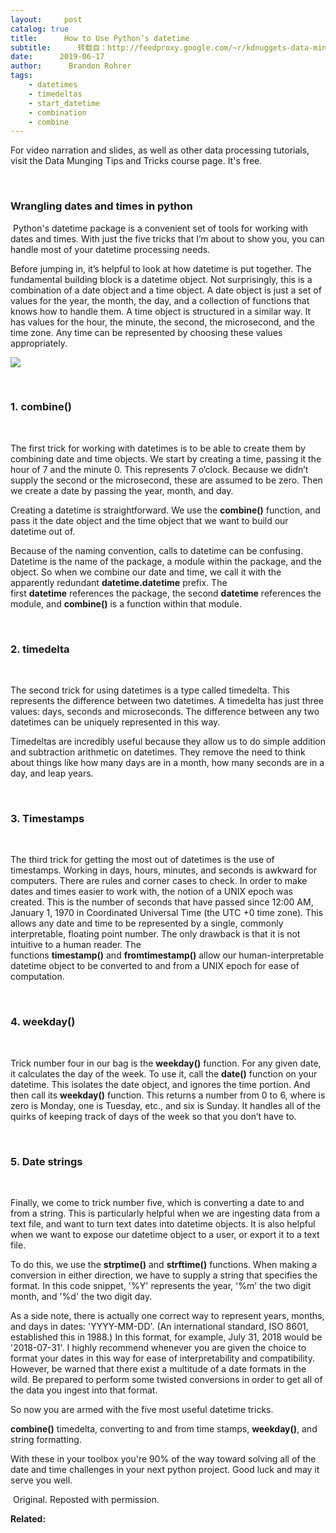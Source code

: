 ```yaml
---
layout:     post
catalog: true
title:      How to Use Python’s datetime
subtitle:      转载自：http://feedproxy.google.com/~r/kdnuggets-data-mining-analytics/~3/RNuVAKRClBw/how-use-datetime.html
date:      2019-06-17
author:      Brandon Rohrer
tags:
    - datetimes
    - timedeltas
    - start_datetime
    - combination
    - combine
---
```


For video narration and slides, as well as other data processing tutorials, visit the Data Munging Tips and Tricks course page. It's free.

 

### Wrangling dates and times in python

 Python's datetime package is a convenient set of tools for working with dates and times. With just the five tricks that I’m about to show you, you can handle most of your datetime processing needs.

Before jumping in, it’s helpful to look at how datetime is put together. The fundamental building block is a datetime object. Not surprisingly, this is a combination of a date object and a time object. A date object is just a set of values for the year, the month, the day, and a collection of functions that knows how to handle them. A time object is structured in a similar way. It has values for the hour, the minute, the second, the microsecond, and the time zone. Any time can be represented by choosing these values appropriately.

![](https://brohrer.github.io/images/datetime_attributes.png)


 

### 1. **combine()**

 



The first trick for working with datetimes is to be able to create them by combining date and time objects. We start by creating a time, passing it the hour of 7 and the minute 0. This represents 7 o’clock. Because we didn’t supply the second or the microsecond, these are assumed to be zero. Then we create a date by passing the year, month, and day.

Creating a datetime is straightforward. We use the **combine()** function, and pass it the date object and the time object that we want to build our datetime out of.

Because of the naming convention, calls to datetime can be confusing. Datetime is the name of the package, a module within the package, and the object. So when we combine our date and time, we call it with the apparently redundant **datetime.datetime** prefix. The first **datetime** references the package, the second **datetime** references the module, and **combine()** is a function within that module.

 

### 2. timedelta

 



The second trick for using datetimes is a type called timedelta. This represents the difference between two datetimes. A timedelta has just three values: days, seconds and microseconds. The difference between any two datetimes can be uniquely represented in this way.

Timedeltas are incredibly useful because they allow us to do simple addition and subtraction arithmetic on datetimes. They remove the need to think about things like how many days are in a month, how many seconds are in a day, and leap years.

 

### 3. Timestamps

 



The third trick for getting the most out of datetimes is the use of timestamps. Working in days, hours, minutes, and seconds is awkward for computers. There are rules and corner cases to check. In order to make dates and times easier to work with, the notion of a UNIX epoch was created. This is the number of seconds that have passed since 12:00 AM, January 1, 1970 in Coordinated Universal Time (the UTC +0 time zone). This allows any date and time to be represented by a single, commonly interpretable, floating point number. The only drawback is that it is not intuitive to a human reader. The functions **timestamp()** and **fromtimestamp()** allow our human-interpretable datetime object to be converted to and from a UNIX epoch for ease of computation.

 

### 4. weekday()

 



Trick number four in our bag is the **weekday()** function. For any given date, it calculates the day of the week. To use it, call the **date()** function on your datetime. This isolates the date object, and ignores the time portion. And then call its **weekday()** function. This returns a number from 0 to 6, where is zero is Monday, one is Tuesday, etc., and six is Sunday. It handles all of the quirks of keeping track of days of the week so that you don’t have to.

 

### 5. Date strings

 



Finally, we come to trick number five, which is converting a date to and from a string. This is particularly helpful when we are ingesting data from a text file, and want to turn text dates into datetime objects. It is also helpful when we want to expose our datetime object to a user, or export it to a text file.

To do this, we use the **strptime()** and **strftime()** functions. When making a conversion in either direction, we have to supply a string that specifies the format. In this code snippet, '%Y' represents the year, '%m' the two digit month, and '%d' the two digit day.

As a side note, there is actually one correct way to represent years, months, and days in dates: 'YYYY-MM-DD'. (An international standard, ISO 8601, established this in 1988.) In this format, for example, July 31, 2018 would be '2018-07-31'. I highly recommend whenever you are given the choice to format your dates in this way for ease of interpretability and compatibility. However, be warned that there exist a multitude of a date formats in the wild. Be prepared to perform some twisted conversions in order to get all of the data you ingest into that format.

So now you are armed with the five most useful datetime tricks.

**combine()**
timedelta,
converting to and from time stamps,
**weekday()**, and
string formatting.

With these in your toolbox you're 90% of the way toward solving all of the date and time challenges in your next python project. Good luck and may it serve you well.

 Original. Reposted with permission.

**Related:**



 
